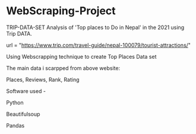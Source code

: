 # WebScraping-Project

TRIP-DATA-SET
Analysis of 'Top places to Do in Nepal' in the 2021 using Trip DATA.

url = "https://www.trip.com/travel-guide/nepal-100079/tourist-attractions/"

Using Webscrapping technique to create Top Places Data set

The main data i scarpped from above website:

Places, Reviews, Rank, Rating

Software used -

Python

Beautifulsoup

Pandas
